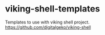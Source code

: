 viking-shell-templates
======================
Templates to use with viking shell project.
https://github.com/digitalgeko/viking-shell
